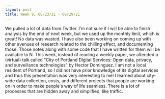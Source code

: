```yaml
---
layout: post
title: Week 9, 08/23/21 - 08/29/21
---
```


We pulled a lot of data from Twitter. I'm not sure if I will be able to finish analysis by the end of next week, but we used up the monthly limit, which is great! No data was wasted. I have also been working on coming up with other avenues of research related to the chilling effect, and documenting those. Those notes along with some code that I have written for them will be available to N. This week, instead of reading a weekly paper, we attended a (virtual) talk called "City of Portland Digital Services: Open data, privacy, and surveillance technologies" by Hector Dominguez. I am not a local resident of Portland, so I did not have prior knowledge of its digital services and thus this presentation was very interesting to me! I learned about city-wide data collection, costs, and different projects that people are working on in order to make people's way of life seamless. There is a lot of processes that are hidden away and simplified, like traffic. 

